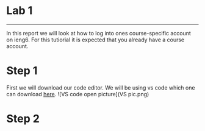 # Lab 1
---
In this report we will look at how to log into ones course-specific account on ieng6. 
For this tutiorial it is expected that you already have a course account.

# Step 1
First we will download our code editor. We will be using vs code which one can 
download [here](https://code.visualstudio.com/download).
![VS code open picture](VS pic.png)

# Step 2
